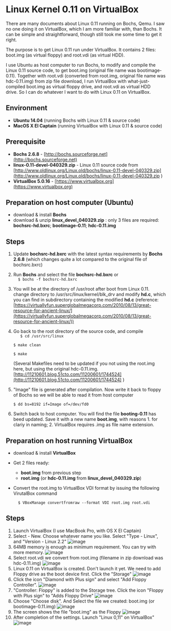 # Linux Kernel 0.11 on VirtualBox

There are many documents about Linux 0.11 running on Bochs, Qemu. I saw no one doing it on VirtualBox, which I am more familiar with, than Bochs. It can be simple and straightforward, though still took me some time to get it right.

The purpose is to get Linux 0.11 run under VirtualBox. It contains 2 files: boot.img (as virtual floppy) and root.vdi (as virtual HDD).

I use Ubuntu as host computer to run Bochs, to modify and compile the Linux 0.11 source code, to get boot.img (original file name was bootimage-0.11). Together with root.vdi (converted from root.img, original file name was hdc-0.11.img) from zip file download, I run VirtualBox with what-just-compiled boot.img as virtual floppy drive, and root.vdi as virtual HDD drive. So I can do whatever I want to do with Linux 0.11 on VirtualBox. 

## Environment
- **Ubuntu 14.04** (running Bochs with Linux 0.11 & source code)
- **MacOS X El Captain** (running VirtualBox with Linux 0.11 & source code)

## Prerequisite
- **Bochs 2.6.8** - [http://bochs.sourceforge.net](http://bochs.sourceforge.net)
- **linux-0.11-devel-040329.zip** - Linux 0.11 source code from  [http://www.oldlinux.org/Linux.old/bochs/linux-0.11-devel-040329.zip](http://www.oldlinux.org/Linux.old/bochs/linux-0.11-devel-040329.zip    )
- **VirtualBox 5.0.16** - [https://www.virtualbox.org](https://www.virtualbox.org)

## Preparation on host computer (Ubuntu)
- download & install **Bochs**
- download & unzip **linux_devel_040329.zip** : only 3 files are required: **bochsrc-hd.bxrc**; **bootimage-0.11**; **hdc-0.11.img**

## Steps
1. Update **bochsrc-hd.bxrc** with the latest syntax requirements by **Bochs 2.6.8** (which changes quite a lot compared to the original file of bochsrc.bxrc)
2. Run **Bochs** and select the file **bochsrc-hd.bxrc** or   
`   $ bochs -f bochsrc-hd.bxrc
`
3. You will be at the directory of /usr/root after boot from Linux 0.11. change directory to /usr/src/linux/kernel/blk_drv and modify **hd.c**, which you can find in subdirectory containing the modified **hd.c**
 (reference: [https://virtuallyfun.superglobalmegacorp.com/2010/08/13/great-resource-for-ancient-linux/](https://virtuallyfun.superglobalmegacorp.com/2010/08/13/great-resource-for-ancient-linux/)) 
4. Go back to the root directory of the source code, and compile  
`    $ cd /usr/src/linux  
`

    `$ make clean
` 

    `$ make
`

    (Several Makefiles need to be updated if you not using the root.img here, but using the original hdc-0.11.img. [http://11210601.blog.51cto.com/11200601/1744524](http://11210601.blog.51cto.com/11200601/1744524)
)
5. "Image" file is generated after compilation. Now write it back to floppy of Bochs so we will be able to read it from host computer

    `$ dd bs=8192 if=Image of=/dev/fd0
`
6. Switch back to host computer. You will find the file **booting-0.11** has beed updated. Save it with a new name **boot.img**, with reasons  1. for clariy in naming; 2. VirtualBox requires .img as file name extension. 

## Preparation on host running VirtualBox
- download & install **VirtualBox**

- Get 2 files ready: 

    - **boot.img** from previous step
    - **root.img** (or **hdc-0.11.img** from **linux_devel_040329.zip**)

- Convert the root.img to VirtualBox VDI format by issuing the following VirutalBox command

    `	$ VBoxManage convertfromraw --format VDI root.img root.vdi
`


## Steps
1. Launch VirtualBox (I use MacBook Pro, with OS X El Captain)
2. Select - New. Choose whatever name you like. Select "Type - Linux", and "Version - Linux 2.2"
![image](https://dl.dropboxusercontent.com/u/26460417/VirtualBox_Linux_0-1.png)
3. 64MB memory is enough as minimum requirement. You can try with more memory. 
![image](https://dl.dropboxusercontent.com/u/26460417/VirtualBox_Linux_0-2.png)
4. Select root.vdi we convert from root.img (filename in zip download was hdc-0.11.img)
![image](https://dl.dropboxusercontent.com/u/26460417/VirtualBox_Linux_0-3.png)
5. Linux 0.11 on VirtualBox is created. Don't launch it yet. We need to add Floppy drive as the boot device first. Click the "Storage" 
![image](https://dl.dropboxusercontent.com/u/26460417/VirtualBox_Linux_0-4.png)
6. Click the icon "Diamond with Plus sign"  and select "Add Floppy Controller". 
![image](https://dl.dropboxusercontent.com/u/26460417/VirtualBox_Linux_0-5.png)
7. "Controller: Floppy" is added to the Storage tree. Click the icon "Floppy with Plus sign" to "Adds Floppy Drive"
![image](https://dl.dropboxusercontent.com/u/26460417/VirtualBox_Linux_0-6.png)
8. Choose "Choose disk". And Select the file we created: boot.img (or bootimage-0.11.img)
![image](https://dl.dropboxusercontent.com/u/26460417/VirtualBox_Linux_0-7.png)
9. The screen shows the file "boot.img" as the Floppy
![image](https://dl.dropboxusercontent.com/u/26460417/VirtualBox_Linux_0-8.png)
10. After completion of the settings. Launch "Linux 0,11" on VirtualBox" 
![image](https://dl.dropboxusercontent.com/u/26460417/VirtualBox_Linux_0.png)











   

 